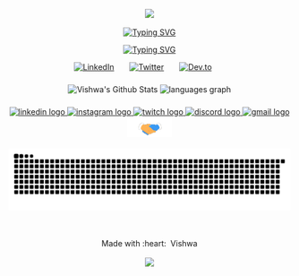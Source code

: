 <!-- BASIC ONE DEV ON 8TH JAN 2025

Updates: More adv effects
1. add diff platforms stats real time
<p align="center">
  <img src="https://github.com/thompsonemerson/thompsonemerson/raw/master/cover-thompson.png" />
</p>
<p align="center">
  <a href="https://github.com/im23123v">
    <a href="https://git.io/typing-svg"><img src="https://readme-typing-svg.demolab.com?font=Fira+Code&duration=1&pause=1005&color=7CF702DC&center=true&vCenter=true&width=435&lines=Vishwanath+Karne" alt="Typing SVG" /></a>
</p>

<p align="center">

 <a href="https://git.io/typing-svg"><img src="https://readme-typing-svg.demolab.com?font=Fira+Code&pause=1005&color=7CF702DC&center=true&width=435&lines=Passionate+in+CyberSecurity;App%2C+Web%2C+IOT%2C+AI%2C+ML+Developer" alt="Typing SVG" /></a>
</p>


<p align="center">
  <a href="https://www.linkedin.com/in/vishwanathkarne/"><img width="32px" alt="LinkedIn" title="LinkedIn" src="https://i.imgur.com/yRpa1dQ.png"/></a>
  &#8287;&#8287;&#8287;&#8287;&#8287;
  <a href="https://x.com/im23123v"><img width="32px" alt="Twitter" title="Twitter" src="https://i.imgur.com/AixJgnm.png"/></a>
  &#8287;&#8287;&#8287;&#8287;&#8287;
  <a href="https://linktr.ee/im23123v.About"><img width="32px" alt="Dev.to" title="Link Tree" src="https://i.imgur.com/mVm29vK.png"></a>
  &#8287;&#8287;&#8287;&#8287;&#8287;
</p>

<br/>

###

<div align="center">
  <img src="https://github-readme-stats.vercel.app/api?username=im23123v&hide_title=false&hide_rank=false&show_icons=true&include_all_commits=true&count_private=true&disable_animations=false&theme=dracula&locale=en&hide_border=false" height="150" alt="stats graph"  />
  <img src="https://github-readme-stats.vercel.app/api/top-langs?username=im23123v&locale=en&hide_title=false&layout=compact&card_width=320&langs_count=5&theme=dracula&hide_border=false" height="150" alt="languages graph"  />
</div>

  
###


<div align="center">
  <a href="https://www.linkedin.com/in/vishwanathkarne/">
    <img src="https://img.shields.io/static/v1?message=LinkedIn&logo=linkedin&label=&color=0077B5&logoColor=white&labelColor=&style=for-the-badge" height="35" alt="linkedin logo" />
  </a>
  <a href="https://www.instagram.com/im23123v/">
    <img src="https://img.shields.io/static/v1?message=Instagram&logo=instagram&label=&color=E4405F&logoColor=white&labelColor=&style=for-the-badge" height="35" alt="instagram logo" />
  </a>
  <a href="https://www.twitch.tv/im23123v">
    <img src="https://img.shields.io/static/v1?message=Twitch&logo=twitch&label=&color=9146FF&logoColor=white&labelColor=&style=for-the-badge" height="35" alt="twitch logo" />
  </a>
  <a href="https://discord.com/im23123v">
    <img src="https://img.shields.io/static/v1?message=Discord&logo=discord&label=&color=7289DA&logoColor=white&labelColor=&style=for-the-badge" height="35" alt="discord logo" />
  </a>
  <a href="mailto:im23123v@gmail.com">
    <img src="https://img.shields.io/static/v1?message=Gmail&logo=gmail&label=&color=D14836&logoColor=white&labelColor=&style=for-the-badge" height="35" alt="gmail logo" />
  </a>
</div>

###

<br clear="both">

<div align="center">
<img src="https://raw.githubusercontent.com/im23123v/im23123v/output/snake.svg" alt="Snake animation" />
</div>

<picture>
  <source media="(prefers-color-scheme: dark)" srcset="https://raw.githubusercontent.com/im23123v/im23123v/output/github-snake-dark.svg" />
  <source media="(prefers-color-scheme: light)" srcset="https://raw.githubusercontent.com/im23123v/im23123v/output/github-snake.svg" />
</picture>

-->
<p align="center">
  <img src="https://github.com/thompsonemerson/thompsonemerson/raw/master/cover-thompson.png" />
</p>
<p align="center">
  <a href="https://github.com/im23123v">
    <a href="https://git.io/typing-svg"><img src="https://readme-typing-svg.demolab.com?font=Fira+Code&duration=1&pause=1005&color=7CF702DC&center=true&vCenter=true&width=435&lines=Vishwanath+Karne" alt="Typing SVG" /></a>
</p>

<p align="center">
<!--   <!-- Typing SVG by Vishwa  -->
 <a href="https://git.io/typing-svg"><img src="https://readme-typing-svg.demolab.com?font=Fira+Code&pause=1005&color=7CF702DC&center=true&width=435&lines=Passionate+in+CyberSecurity;App%2C+Web%2C+IOT%2C+AI%2C+ML+Developer" alt="Typing SVG" /></a>
</p>

<!-- Social icons section -->
<p align="center">
  <a href="https://www.linkedin.com/in/vishwanathkarne/"><img width="32px" alt="LinkedIn" title="LinkedIn" src="https://i.imgur.com/yRpa1dQ.png"/></a>
  &#8287;&#8287;&#8287;&#8287;&#8287;
  <a href="https://x.com/im23123v"><img width="32px" alt="Twitter" title="Twitter" src="https://i.imgur.com/AixJgnm.png"/></a>
  &#8287;&#8287;&#8287;&#8287;&#8287;
  <a href="https://linktr.ee/im23123v.About"><img width="32px" alt="Dev.to" title="Link Tree" src="https://i.imgur.com/mVm29vK.png"></a>
  &#8287;&#8287;&#8287;&#8287;&#8287;
</p>


###

<div align="center">
<img src="https://github-readme-stats.vercel.app/api?username=im23123v&include_all_commits=true&count_private=true&show_icons=true&line_height=20&title_color=7A7ADB&icon_color=2234AE&text_color=D3D3D3&bg_color=0,000000,130F40" alt="Vishwa's Github Stats">
<img src="https://github-readme-stats.vercel.app/api/top-langs?username=im23123v&locale=en&hide_title=false&layout=compact&card_width=320&langs_count=5&bg_color=0,000000,130F40&hide_border=false" height="165" alt="languages graph"  />
</div>


###


<div align="center">
  <a href="https://www.linkedin.com/in/vishwanathkarne/">
    <img src="https://img.shields.io/static/v1?message=LinkedIn&logo=linkedin&label=&color=0077B5&logoColor=white&labelColor=&style=for-the-badge" height="35" alt="linkedin logo" />
  </a>
  <a href="https://www.instagram.com/im23123v/">
    <img src="https://img.shields.io/static/v1?message=Instagram&logo=instagram&label=&color=E4405F&logoColor=white&labelColor=&style=for-the-badge" height="35" alt="instagram logo" />
  </a>
  <a href="https://www.twitch.tv/im23123v">
    <img src="https://img.shields.io/static/v1?message=Twitch&logo=twitch&label=&color=9146FF&logoColor=white&labelColor=&style=for-the-badge" height="35" alt="twitch logo" />
  </a>
  <a href="https://discord.com/im23123v">
    <img src="https://img.shields.io/static/v1?message=Discord&logo=discord&label=&color=7289DA&logoColor=white&labelColor=&style=for-the-badge" height="35" alt="discord logo" />
  </a>
  <a href="mailto:im23123v@gmail.com">
    <img src="https://img.shields.io/static/v1?message=Gmail&logo=gmail&label=&color=D14836&logoColor=white&labelColor=&style=for-the-badge" height="35" alt="gmail logo" />
  </a>
</div>
<div align="center">
  <img src="https://github.com/SatYu26/SatYu26/blob/master/Assets/Handshake.gif " height="37px">
</div>

<br clear="both">

<div align="center">  
<img src="https://raw.githubusercontent.com/im23123v/im23123v/output/snake.svg" alt="Snake animation" />
</div>

<picture>
  <source media="(prefers-color-scheme: dark)" srcset="https://raw.githubusercontent.com/im23123v/im23123v/output/github-snake-dark.svg" />
  <source media="(prefers-color-scheme: light)" srcset="https://raw.githubusercontent.com/im23123v/im23123v/output/github-snake.svg" />
</picture>
<br/>
  <br/>
<p align="center">
Made with :heart: &nbsp;Vishwa
  <br/>
  <br/>
  <img src="https://media.giphy.com/media/jpVnC65DmYeyRL4LHS/giphy.gif" width="20%">
  <br/>
  <br/>
</p>
